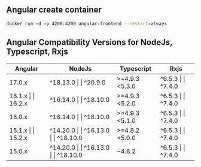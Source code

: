 ## Angular create container
```bash
docker run –d –p 4200:4200 angular-frontend --restart=always
```

## Angular Compatibility Versions for NodeJs, Typescript, Rxjs

| Angular                | NodeJs                                   | Typescript     | Rxjs                 |
| ---------------------- | ---------------------------------------- | -------------- | -------------------- |
| 17.0.x                 | ^18.13.0  \| \| ^20.9.0                  | >=4.9.3 <5.3.0 | ^6.5.3  \| \| ^7.4.0 |
| 16.1.x   \| \|  16.2.x | ^16.14.0  \| \| ^18.10.0                 | >=4.9.3 <5.2.0 | ^6.5.3  \| \| ^7.4.0 |
| 16.0.x                 | ^16.14.0  \| \| ^18.10.0                 | >=4.9.3 <5.1.0 | ^6.5.3  \| \| ^7.4.0 |
| 15.1.x   \| \|  15.2.x | ^14.20.0  \| \| ^16.13.0  \| \| ^18.10.0 | >=4.8.2 <5.0.0 | ^6.5.3  \| \| ^7.4.0 |
| 15.0.x                 | ^14.20.0  \| \| ^16.13.0  \| \| ^18.10.0 | ~4.8.2         | ^6.5.3  \| \| ^7.4.0 |